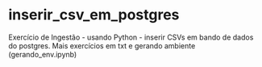 # inserir_csv_em_postgres
Exercício de Ingestão - usando Python - inserir CSVs em bando de dados do postgres. Mais exercícios em txt e gerando ambiente (gerando_env.ipynb)
